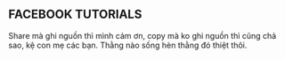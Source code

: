 ## FACEBOOK TUTORIALS

Share mà ghi nguồn thì mình cảm ơn, copy mà ko ghi nguồn thì cũng chả sao, kệ con mẹ các bạn. Thằng nào sống hèn thằng đó thiệt thôi.
